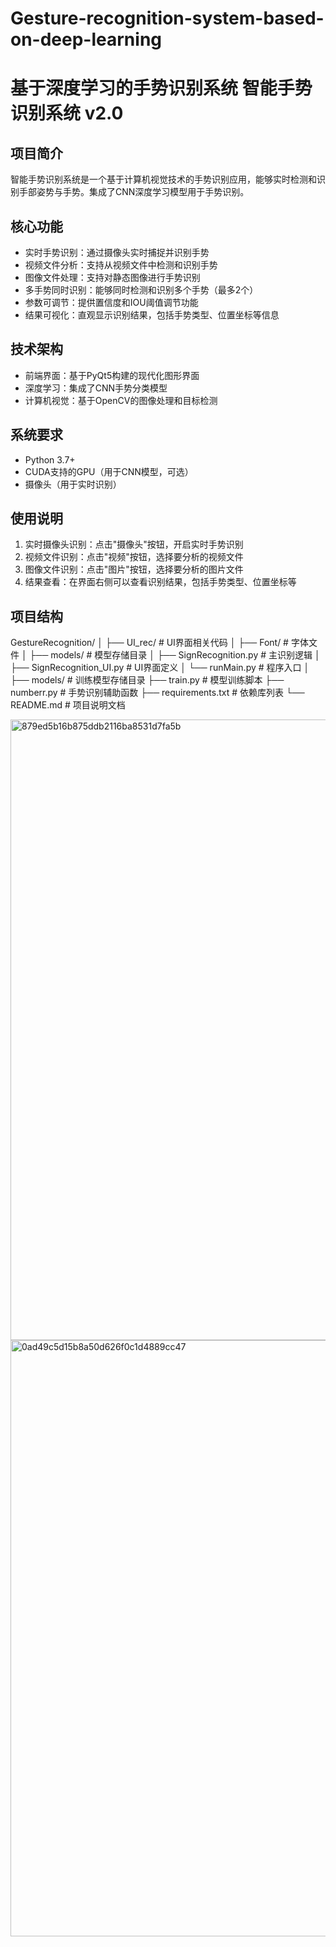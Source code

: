 # Gesture-recognition-system-based-on-deep-learning
基于深度学习的手势识别系统
智能手势识别系统 v2.0
=======================

项目简介
--------
智能手势识别系统是一个基于计算机视觉技术的手势识别应用，能够实时检测和识别手部姿势与手势。集成了CNN深度学习模型用于手势识别。

核心功能
--------
* 实时手势识别：通过摄像头实时捕捉并识别手势
* 视频文件分析：支持从视频文件中检测和识别手势
* 图像文件处理：支持对静态图像进行手势识别
* 多手势同时识别：能够同时检测和识别多个手势（最多2个）
* 参数可调节：提供置信度和IOU阈值调节功能
* 结果可视化：直观显示识别结果，包括手势类型、位置坐标等信息

技术架构
--------
* 前端界面：基于PyQt5构建的现代化图形界面
* 深度学习：集成了CNN手势分类模型
* 计算机视觉：基于OpenCV的图像处理和目标检测

系统要求
--------
* Python 3.7+
* CUDA支持的GPU（用于CNN模型，可选）
* 摄像头（用于实时识别）



使用说明
--------
1. 实时摄像头识别：点击"摄像头"按钮，开启实时手势识别
2. 视频文件识别：点击"视频"按钮，选择要分析的视频文件
3. 图像文件识别：点击"图片"按钮，选择要分析的图片文件
4. 结果查看：在界面右侧可以查看识别结果，包括手势类型、位置坐标等


项目结构
--------
GestureRecognition/
│
├── UI_rec/                  # UI界面相关代码
│   ├── Font/                # 字体文件
│   ├── models/              # 模型存储目录
│   ├── SignRecognition.py   # 主识别逻辑
│   ├── SignRecognition_UI.py # UI界面定义
│   └── runMain.py           # 程序入口
│
├── models/                  # 训练模型存储目录
├── train.py                 # 模型训练脚本
├── numberr.py               # 手势识别辅助函数
├── requirements.txt         # 依赖库列表
└── README.md                # 项目说明文档








<img width="1275" height="993" alt="879ed5b16b875ddb2116ba8531d7fa5b" src="https://github.com/user-attachments/assets/f0bedf8d-50f6-42a3-b26a-5c4c8e470de7" />
<img width="1212" height="954" alt="0ad49c5d15b8a50d626f0c1d4889cc47" src="https://github.com/user-attachments/assets/f177930b-f0ae-4cb1-bea5-dfb8d1c30e9b" />


